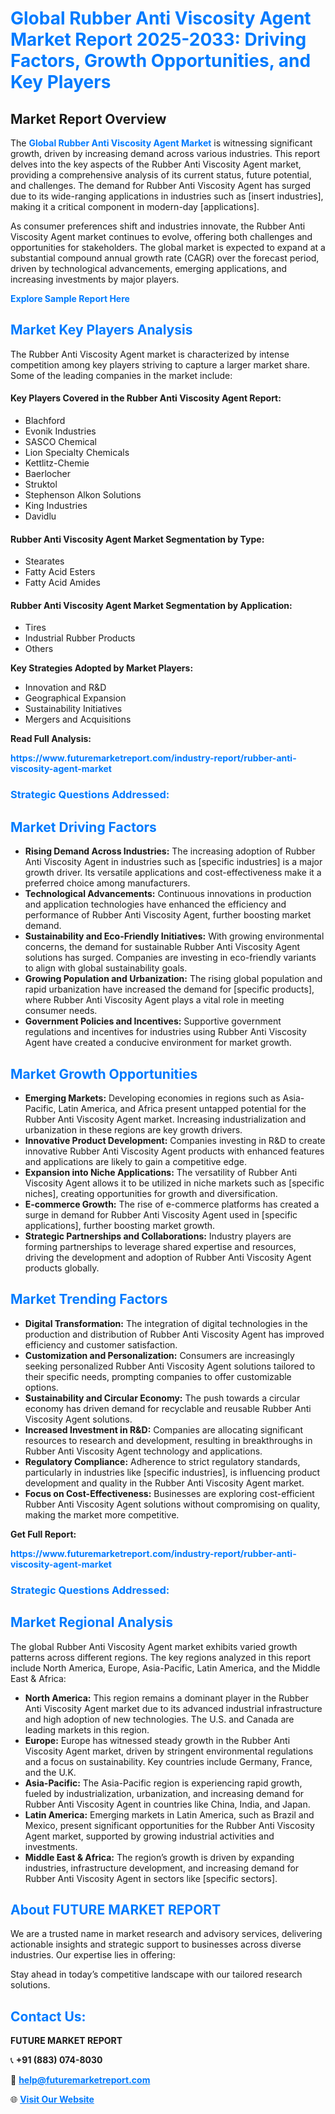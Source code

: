 <h1 style="color: #007BFF;">Global Rubber Anti Viscosity Agent Market Report 2025-2033: Driving Factors, Growth Opportunities, and Key Players</h1>

<section id="overview">
<h2>Market Report Overview</h2>
<p>The <a href="https://www.futuremarketreport.com/industry-report/rubber-anti-viscosity-agent-market" style="color: #007BFF; text-decoration: none;"><strong>Global Rubber Anti Viscosity Agent Market</strong></a> is witnessing significant growth, driven by increasing demand across various industries. This report delves into the key aspects of the Rubber Anti Viscosity Agent market, providing a comprehensive analysis of its current status, future potential, and challenges. The demand for Rubber Anti Viscosity Agent has surged due to its wide-ranging applications in industries such as [insert industries], making it a critical component in modern-day [applications].</p>
<p>As consumer preferences shift and industries innovate, the Rubber Anti Viscosity Agent market continues to evolve, offering both challenges and opportunities for stakeholders. The global market is expected to expand at a substantial compound annual growth rate (CAGR) over the forecast period, driven by technological advancements, emerging applications, and increasing investments by major players.</p>
</section>

<section id="overview">
<p><a href="https://www.futuremarketreport.com/request-sample/reportId=103106" style="color: #007BFF; text-decoration: none;"><strong>Explore Sample Report Here</strong></a></p>
</section>

<section id="key-players">
<h2 style="color: #007BFF;">Market Key Players Analysis</h2>
<p>The Rubber Anti Viscosity Agent market is characterized by intense competition among key players striving to capture a larger market share. Some of the leading companies in the market include:</p>
<h4>Key Players Covered in the Rubber Anti Viscosity Agent Report:</h4>
<ul><li>Blachford</li><li>Evonik Industries</li><li>SASCO Chemical</li><li>Lion Specialty Chemicals</li><li>Kettlitz-Chemie</li><li>Baerlocher</li><li>Struktol</li><li>Stephenson Alkon Solutions</li><li>King Industries</li><li>Davidlu</li></ul>
<h4>Rubber Anti Viscosity Agent Market Segmentation by Type:</h4>
<ul><li>Stearates</li><li>Fatty Acid Esters</li><li>Fatty Acid Amides</li></ul>

<h4>Rubber Anti Viscosity Agent Market Segmentation by Application:</h4>
<ul><li>Tires</li><li>Industrial Rubber Products</li><li>Others</li></ul>
<p><strong>Key Strategies Adopted by Market Players:</strong></p>
<ul>
<li>Innovation and R&D</li>
<li>Geographical Expansion</li>
<li>Sustainability Initiatives</li>
<li>Mergers and Acquisitions</li>
</ul>
</section>

<section>
<p><strong>Read Full Analysis: </strong></p><a href="https://www.futuremarketreport.com/industry-report/rubber-anti-viscosity-agent-market" style="color: #007BFF; text-decoration: none;"><strong>https://www.futuremarketreport.com/industry-report/rubber-anti-viscosity-agent-market</strong></a>
<h3 style="color: #007BFF;">Strategic Questions Addressed:</h3>
</section>

<section id="driving-factors">
<h2 style="color: #007BFF;">Market Driving Factors</h2>
<ul>
<li><strong>Rising Demand Across Industries:</strong> The increasing adoption of Rubber Anti Viscosity Agent in industries such as [specific industries] is a major growth driver. Its versatile applications and cost-effectiveness make it a preferred choice among manufacturers.</li>
<li><strong>Technological Advancements:</strong> Continuous innovations in production and application technologies have enhanced the efficiency and performance of Rubber Anti Viscosity Agent, further boosting market demand.</li>
<li><strong>Sustainability and Eco-Friendly Initiatives:</strong> With growing environmental concerns, the demand for sustainable Rubber Anti Viscosity Agent solutions has surged. Companies are investing in eco-friendly variants to align with global sustainability goals.</li>
<li><strong>Growing Population and Urbanization:</strong> The rising global population and rapid urbanization have increased the demand for [specific products], where Rubber Anti Viscosity Agent plays a vital role in meeting consumer needs.</li>
<li><strong>Government Policies and Incentives:</strong> Supportive government regulations and incentives for industries using Rubber Anti Viscosity Agent have created a conducive environment for market growth.</li>
</ul>
</section>

<section id="growth-opportunities">
<h2 style="color: #007BFF;">Market Growth Opportunities</h2>
<ul>
<li><strong>Emerging Markets:</strong> Developing economies in regions such as Asia-Pacific, Latin America, and Africa present untapped potential for the Rubber Anti Viscosity Agent market. Increasing industrialization and urbanization in these regions are key growth drivers.</li>
<li><strong>Innovative Product Development:</strong> Companies investing in R&D to create innovative Rubber Anti Viscosity Agent products with enhanced features and applications are likely to gain a competitive edge.</li>
<li><strong>Expansion into Niche Applications:</strong> The versatility of Rubber Anti Viscosity Agent allows it to be utilized in niche markets such as [specific niches], creating opportunities for growth and diversification.</li>
<li><strong>E-commerce Growth:</strong> The rise of e-commerce platforms has created a surge in demand for Rubber Anti Viscosity Agent used in [specific applications], further boosting market growth.</li>
<li><strong>Strategic Partnerships and Collaborations:</strong> Industry players are forming partnerships to leverage shared expertise and resources, driving the development and adoption of Rubber Anti Viscosity Agent products globally.</li>
</ul>
</section>

<section id="trending-factors">
<h2 style="color: #007BFF;">Market Trending Factors</h2>
<ul>
<li><strong>Digital Transformation:</strong> The integration of digital technologies in the production and distribution of Rubber Anti Viscosity Agent has improved efficiency and customer satisfaction.</li>
<li><strong>Customization and Personalization:</strong> Consumers are increasingly seeking personalized Rubber Anti Viscosity Agent solutions tailored to their specific needs, prompting companies to offer customizable options.</li>
<li><strong>Sustainability and Circular Economy:</strong> The push towards a circular economy has driven demand for recyclable and reusable Rubber Anti Viscosity Agent solutions.</li>
<li><strong>Increased Investment in R&D:</strong> Companies are allocating significant resources to research and development, resulting in breakthroughs in Rubber Anti Viscosity Agent technology and applications.</li>
<li><strong>Regulatory Compliance:</strong> Adherence to strict regulatory standards, particularly in industries like [specific industries], is influencing product development and quality in the Rubber Anti Viscosity Agent market.</li>
<li><strong>Focus on Cost-Effectiveness:</strong> Businesses are exploring cost-efficient Rubber Anti Viscosity Agent solutions without compromising on quality, making the market more competitive.</li>
</ul>
</section>

<section>
<p><strong>Get Full Report: </strong></p><a href="https://www.futuremarketreport.com/industry-report/rubber-anti-viscosity-agent-market" style="color: #007BFF; text-decoration: none;"><strong>https://www.futuremarketreport.com/industry-report/rubber-anti-viscosity-agent-market</strong></a>
<h3 style="color: #007BFF;">Strategic Questions Addressed:</h3>
</section>


<section id="regional-analysis">
<h2 style="color: #007BFF;">Market Regional Analysis</h2>
<p>The global Rubber Anti Viscosity Agent market exhibits varied growth patterns across different regions. The key regions analyzed in this report include North America, Europe, Asia-Pacific, Latin America, and the Middle East & Africa:</p>
<ul>
<li><strong>North America:</strong> This region remains a dominant player in the Rubber Anti Viscosity Agent market due to its advanced industrial infrastructure and high adoption of new technologies. The U.S. and Canada are leading markets in this region.</li>
<li><strong>Europe:</strong> Europe has witnessed steady growth in the Rubber Anti Viscosity Agent market, driven by stringent environmental regulations and a focus on sustainability. Key countries include Germany, France, and the U.K.</li>
<li><strong>Asia-Pacific:</strong> The Asia-Pacific region is experiencing rapid growth, fueled by industrialization, urbanization, and increasing demand for Rubber Anti Viscosity Agent in countries like China, India, and Japan.</li>
<li><strong>Latin America:</strong> Emerging markets in Latin America, such as Brazil and Mexico, present significant opportunities for the Rubber Anti Viscosity Agent market, supported by growing industrial activities and investments.</li>
<li><strong>Middle East & Africa:</strong> The region’s growth is driven by expanding industries, infrastructure development, and increasing demand for Rubber Anti Viscosity Agent in sectors like [specific sectors].</li>
</ul>
</section>

<footer>
<h2 style="color: #007BFF;">About FUTURE MARKET REPORT</h2>
<p>We are a trusted name in market research and advisory services, delivering actionable insights and strategic support to businesses across diverse industries. Our expertise lies in offering:</p>

<p>Stay ahead in today’s competitive landscape with our tailored research solutions.</p>

<h2 style="color: #007BFF;">Contact Us:</h2>
<p><strong>FUTURE MARKET REPORT</strong></p>
<p>📞 <strong>+91 (883) 074-8030</strong></p>
<p>📧 <strong><a href="mailto:help@futuremarketreport.com" style="color: #007BFF;">help@futuremarketreport.com</a></strong></p>
<p>🌐 <strong><a href="https://www.futuremarketreport.com/" style="color: #007BFF;">Visit Our Website</a></strong></p>
</footer>